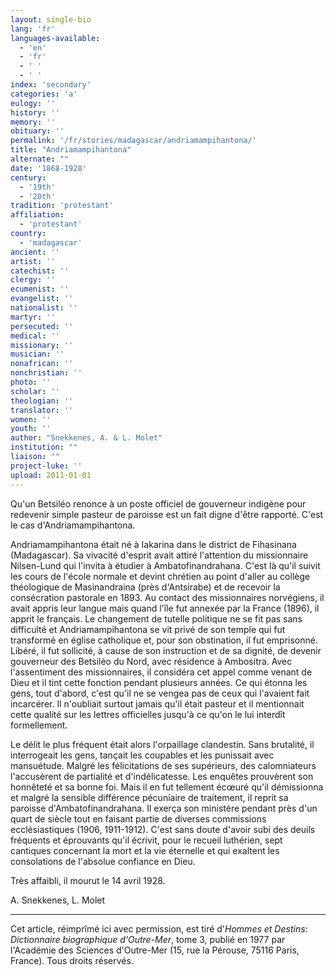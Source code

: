 ```yaml
---
layout: single-bio
lang: 'fr'
languages-available:
  - 'en'
  - 'fr'
  - ' '
  - ' '
index: 'secondary'
categories: 'a'
eulogy: ''
history: ''
memory: ''
obituary: ''
permalink: '/fr/stories/madagascar/andriamampihantona/'
title: "Andriamampihantona"
alternate: ""
date: '1868-1928'
century:
  - '19th'
  - '20th'
tradition: 'protestant'
affiliation:
  - 'protestant'
country:
  - 'madagascar'
ancient: ''
artist: ''
catechist: ''
clergy: ''
ecumenist: ''
evangelist: ''
nationalist: ''
martyr: ''
persecuted: ''
medical: ''
missionary: ''
musician: ''
nonafrican: ''
nonchristian: ''
photo: ''
scholar: ''
theologian: ''
translator: ''
women: ''
youth: ''
author: "Snekkenes, A. & L. Molet"
institution: ""
liaison: ""
project-luke: ''
upload: 2011-01-01
---
```




Qu'un Betsiléo renonce à un poste officiel de gouverneur indigène pour redevenir simple pasteur de paroisse est un fait digne d'être rapporté. C'est le cas d'Andriamampihantona.

Andriamampihantona était né à Iakarina dans le district de Fihasinana (Madagascar). Sa vivacité d'esprit avait attiré l'attention du missionnaire Nilsen-Lund qui l'invita à étudier à Ambatofinandrahana. C'est là qu'il suivit les cours de l'école normale et devint chrétien au point d'aller au collège théologique de Masinandraina (près d'Antsirabe) et de recevoir la consécration pastorale en 1893. Au contact des missionnaires norvégiens, il avait appris leur langue mais quand l'île fut annexée par la France (1896), il apprit le français. Le changement de tutelle politique ne se fit pas sans difficulté et Andriamampihantona se vit privé de son temple qui fut transformé en église catholique et, pour son obstination, il fut emprisonné. Libéré, il fut sollicité, à cause de son instruction et de sa dignité, de devenir gouverneur des Betsiléo du Nord, avec résidence à Ambositra. Avec l'assentiment des missionnaires, il considéra cet appel comme venant de Dieu et il tint cette fonction pendant plusieurs années. Ce qui étonna les gens, tout d'abord, c'est qu'il ne se vengea pas de ceux qui l'avaient fait incarcérer. Il n'oubliait surtout jamais qu'il était pasteur et il mentionnait cette qualité sur les lettres officielles jusqu'à ce qu'on le lui interdît formellement.

Le délit le plus fréquent était alors l'orpaillage clandestin. Sans brutalité, il interrogeait les gens, tançait les coupables et les punissait avec mansuétude. Malgré les félicitations de ses supérieurs, des calomniateurs l'accusèrent de partialité et d'indélicatesse. Les enquêtes prouvèrent son honnêteté et sa bonne foi. Mais il en fut tellement écœuré qu'il démissionna et malgré la sensible différence pécuniaire de traitement, il reprit sa paroisse d'Ambatofinandrahana. Il exerça son ministère pendant près d'un quart de siècle tout en faisant partie de diverses commissions ecclésiastiques (1906, 1911-1912). C'est sans doute d'avoir subi des deuils fréquents et éprouvants qu'il écrivit, pour le recueil luthérien, sept cantiques concernant la mort et la vie éternelle et qui exaltent les consolations de l'absolue confiance en Dieu.

Très affaibli, il mourut le 14 avril 1928.

A. Snekkenes, L. Molet

---

Cet article, réimprîmé ici avec permission, est tiré d'*Hommes et Destins: Dictionnaire biographique d'Outre-Mer*, tome 3, publié en 1977 par l'Académie des Sciences d'Outre-Mer (15, rue la Pérouse, 75116 Paris, France). Tous droits réservés.